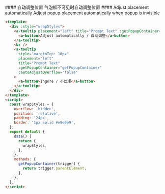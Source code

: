 <cn>
#### 自动调整位置
气泡框不可见时自动调整位置
</cn>

<us>
#### Adjust placement automatically
Adjust popup placement automatically when popup is invisible
</us>

```html
<template>
  <div :style="wrapStyles">
    <a-tooltip placement="left" title="Prompt Text" :getPopupContainer="getPopupContainer">
      <a-button>Adjust automatically / 自动调整</a-button>
    </a-tooltip>
    <br />
    <a-tooltip
      style="marginTop: 10px"
      placement="left"
      title="Prompt Text"
      :getPopupContainer="getPopupContainer"
      :autoAdjustOverflow="false"
    >
      <a-button>Ingore / 不处理</a-button>
    </a-tooltip>
  </div>
</template>
<script>
  const wrapStyles = {
    overflow: 'hidden',
    position: 'relative',
    padding: '24px',
    border: '1px solid #e9e9e9',
  };
  export default {
    data() {
      return {
        wrapStyles,
      };
    },
    methods: {
      getPopupContainer(trigger) {
        return trigger.parentElement;
      },
    },
  };
</script>
```
